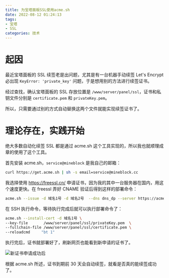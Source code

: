 ```yaml
---
title: 为宝塔面板SSL使用acme.sh
date: 2022-08-12 01:24:13
tags: 
- 宝塔
- SSL
categories: 技术
---
```

# 起因

最近宝塔面板的 SSL 续签老是出问题，尤其是有一台机器手动续签 Let's Encrypt 必出现 `KeyError: 'private_key'` 问题，于是想用别的方法进行续签证书。

经过查找，确认宝塔面板的 SSL 存放位置是 `/www/server/panel/ssl`，证书和私钥文件分别是 `certificate.pem` 和 `privateKey.pem`。

所以，只需要通过别的方式自动替换这两个文件就能实现续签证书了。

# 理论存在，实践开始

绝大多数自动化续签 SSL 都是通过 acme.sh 这个工具实现的，所以我也就顺理成章的使用了这个工具。

首先安装 acme.sh，`service@mineblock` 是我自己的邮箱：

```bash
curl https://get.acme.sh | sh -s email=service@mineblock.cc
```

我选择使用 https://freessl.cn/ 申请证书，因为我的其中一台服务器在国内，用这个速度更快。在 freessl 弄好 CNAME 验证后得到这样的部署命令：

```bash
acme.sh --issue -d 域名1号 -d 域名2号  --dns dns_dp --server https://acme.freessl.cn/v2/DV90/directory/xxxxxxxx
```

在 SSH 执行命令，等待执行完成后就可以执行部署命令了：

```bash
acme.sh --install-cert -d 域名1号 \
--key-file       /www/server/panel/ssl/privateKey.pem  \
--fullchain-file /www/server/panel/ssl/certificate.pem \
--reloadcmd     "bt 1"
```

执行完后，证书就部署好了，刷新网页也能看到新申请的证书了。

![新证书申请成功后](/image/新证书申请成功后.png)

根据 acme.sh 所述，证书到期前 30 天会自动续签，就看是否真的能续签成功了。